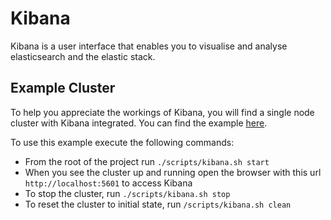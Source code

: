 # Kibana

Kibana is a user interface that enables you to visualise and analyse elasticsearch and the elastic stack.

## Example Cluster

To help you appreciate the workings of Kibana, you will find a single node cluster with Kibana integrated. You can find the example [here](../deployment/kibana/docker-compose.yml).

To use this example execute the following commands:

* From the root of the project run `./scripts/kibana.sh start`
* When you see the cluster up and running open the browser with this url `http://localhost:5601` to access Kibana
* To stop the cluster, run `./scripts/kibana.sh stop`
* To reset the cluster to initial state, run `/scripts/kibana.sh clean`

